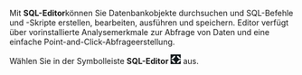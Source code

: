 Mit **SQL-Editor**können Sie Datenbankobjekte durchsuchen und SQL-Befehle und -Skripte erstellen, bearbeiten, ausführen und speichern. Editor verfügt über vorinstallierte Analysemerkmale zur Abfrage von Daten und eine einfache Point-and-Click-Abfrageerstellung.

Wählen Sie in der Symbolleiste **SQL-Editor** ![SQL editor icon](Images/swv1689722766775.png) aus.

